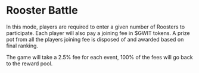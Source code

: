 # Rooster Battle

In this mode, players are required to enter a given number of Roosters to participate. Each player will also pay a joining fee in $GWIT tokens. A prize pot from all the players joining fee is disposed of and awarded based on final ranking.

The game will take a 2.5% fee for each event, 100% of the fees will go back to the reward pool.
